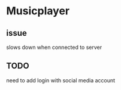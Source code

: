 # Musicplayer
## issue
slows down when connected to server
## TODO 
 need to add login with social media account 
